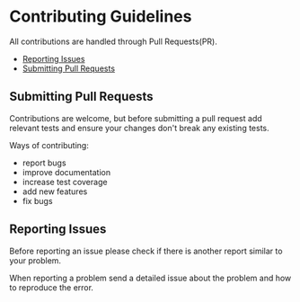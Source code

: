 # Contributing Guidelines
All contributions are handled through Pull Requests(PR).

* [Reporting Issues](#Reporting-Issues)
* [Submitting Pull Requests](#Submitting-Pull-Requests)

## Submitting Pull Requests
Contributions are welcome, but before submitting a pull request add relevant tests and ensure your changes don't break any existing tests.

Ways of contributing:
* report bugs
* improve documentation
* increase test coverage
* add new features
* fix bugs

## Reporting Issues
Before reporting an issue please check if there is another report similar to your problem.

When reporting a problem send a detailed issue about the problem and how to reproduce the error.